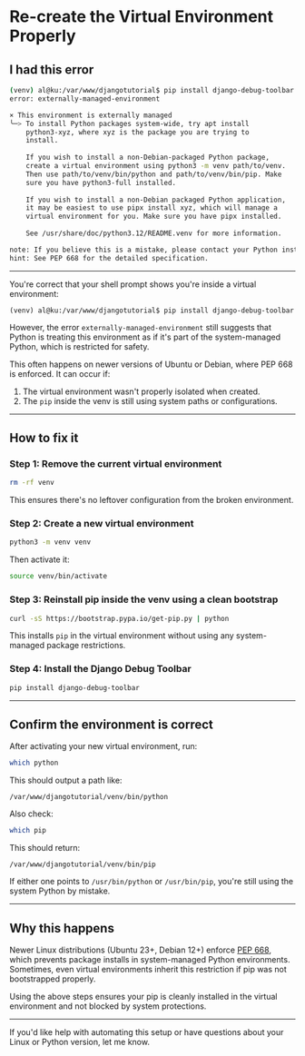 # Re-create the Virtual Environment Properly

## I had this error
```bash
(venv) al@ku:/var/www/djangotutorial$ pip install django-debug-toolbar
error: externally-managed-environment

× This environment is externally managed
╰─> To install Python packages system-wide, try apt install
    python3-xyz, where xyz is the package you are trying to
    install.
    
    If you wish to install a non-Debian-packaged Python package,
    create a virtual environment using python3 -m venv path/to/venv.
    Then use path/to/venv/bin/python and path/to/venv/bin/pip. Make
    sure you have python3-full installed.
    
    If you wish to install a non-Debian packaged Python application,
    it may be easiest to use pipx install xyz, which will manage a
    virtual environment for you. Make sure you have pipx installed.
    
    See /usr/share/doc/python3.12/README.venv for more information.

note: If you believe this is a mistake, please contact your Python installation or OS distribution provider. You can override this, at the risk of breaking your Python installation or OS, by passing --break-system-packages.
hint: See PEP 668 for the detailed specification.
```

---

You're correct that your shell prompt shows you're inside a virtual environment:

```
(venv) al@ku:/var/www/djangotutorial$ pip install django-debug-toolbar
```

However, the error `externally-managed-environment` still suggests that Python is treating this environment as if it's part of the system-managed Python, which is restricted for safety.

This often happens on newer versions of Ubuntu or Debian, where PEP 668 is enforced. It can occur if:

1. The virtual environment wasn't properly isolated when created.
2. The `pip` inside the venv is still using system paths or configurations.

---

## How to fix it

### Step 1: Remove the current virtual environment

```bash
rm -rf venv
```

This ensures there's no leftover configuration from the broken environment.

### Step 2: Create a new virtual environment

```bash
python3 -m venv venv
```

Then activate it:

```bash
source venv/bin/activate
```

### Step 3: Reinstall pip inside the venv using a clean bootstrap

```bash
curl -sS https://bootstrap.pypa.io/get-pip.py | python
```

This installs `pip` in the virtual environment without using any system-managed package restrictions.

### Step 4: Install the Django Debug Toolbar

```bash
pip install django-debug-toolbar
```

---

## Confirm the environment is correct

After activating your new virtual environment, run:

```bash
which python
```

This should output a path like:

```
/var/www/djangotutorial/venv/bin/python
```

Also check:

```bash
which pip
```

This should return:

```
/var/www/djangotutorial/venv/bin/pip
```

If either one points to `/usr/bin/python` or `/usr/bin/pip`, you're still using the system Python by mistake.

---

## Why this happens

Newer Linux distributions (Ubuntu 23+, Debian 12+) enforce [PEP 668](https://peps.python.org/pep-0668/), which prevents package installs in system-managed Python environments. Sometimes, even virtual environments inherit this restriction if pip was not bootstrapped properly.

Using the above steps ensures your pip is cleanly installed in the virtual environment and not blocked by system protections.

---

If you'd like help with automating this setup or have questions about your Linux or Python version, let me know.
